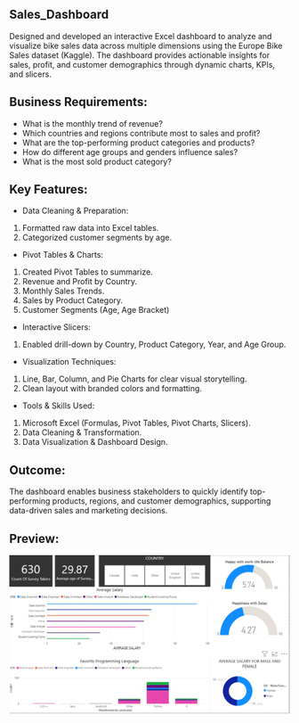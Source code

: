## Sales_Dashboard
Designed and developed an interactive Excel dashboard to analyze and visualize bike sales data across multiple dimensions using the Europe Bike Sales dataset (Kaggle). The dashboard provides actionable insights for sales, profit, and customer demographics through dynamic charts, KPIs, and slicers.

## Business Requirements:
- What is the monthly trend of revenue?
- Which countries and regions contribute most to sales and profit?
- What are the top-performing product categories and products?
- How do different age groups and genders influence sales?
- What is the most sold product category?

## Key Features:
- Data Cleaning & Preparation:
1. Formatted raw data into Excel tables.
2. Categorized customer segments by age.

- Pivot Tables & Charts:
1. Created Pivot Tables to summarize.
2. Revenue and Profit by Country.
3. Monthly Sales Trends.
4. Sales by Product Category.
5. Customer Segments (Age, Age Bracket)

- Interactive Slicers:
1. Enabled drill-down by Country, Product Category, Year, and Age Group.

- Visualization Techniques:
1. Line, Bar, Column, and Pie Charts for clear visual storytelling.
2. Clean layout with branded colors and formatting.

- Tools & Skills Used:
1. Microsoft Excel (Formulas, Pivot Tables, Pivot Charts, Slicers).
2. Data Cleaning & Transformation.
3. Data Visualization & Dashboard Design.

## Outcome:
The dashboard enables business stakeholders to quickly identify top-performing products, regions, and customer demographics, supporting data-driven sales and marketing decisions.

## Preview:
![Dashboard Preview](https://github.com/Pramods389/Survey_Report/blob/main/Dashboard%20Preview.png)
